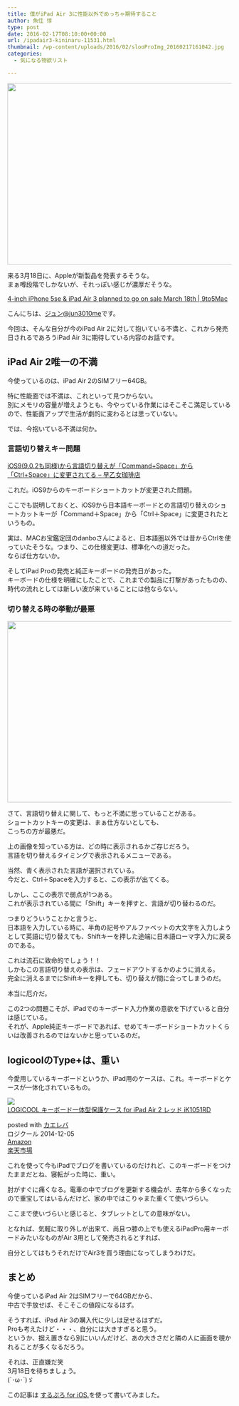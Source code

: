 ```yaml
---
title: 僕がiPad Air 3に性能以外でめっちゃ期待すること
author: 魚住 惇
type: post
date: 2016-02-17T08:10:00+00:00
url: /ipadair3-kininaru-11531.html
thumbnail: /wp-content/uploads/2016/02/slooProImg_20160217161042.jpg
categories:
  - 気になる物欲リスト

---
```

<img decoding="async" loading="lazy" alt="" src="/wp-content/uploads/2016/02/slooProImg_20160217161036.jpg" width="600" height="407" class="slooProImg" />  
<!--more-->

  
来る3月18日に、Appleが新製品を発表するそうな。  
まぁ噂段階でしかないが、それっぽい感じが濃厚だそうな。

<a href="http://9to5mac.com/2016/02/12/iphone-5se-ipad-air-3-march-18/" target="_blank">4-inch iPhone 5se & iPad Air 3 planned to go on sale March 18th | 9to5Mac</a>

こんにちは、[ジュン@jun3010me][1]です。

今回は、そんな自分が今のiPad Air 2に対して抱いている不満と、これから発売日されるであろうiPad Air 3に期待している内容のお話です。

## iPad Air 2唯一の不満

今使っているのは、iPad Air 2のSIMフリー64GB。

特に性能面では不満は、これといって見つからない。  
別にメモリの容量が増えようとも、今やっている作業にはそこそこ満足しているので、性能面アップで生活が劇的に変わるとは思っていない。

では、今抱いている不満は何か。

### 言語切り替えキー問題

<a href="http://jun3010.me/ios9-ime-kirikae-11126.html" target="_blank">iOS9(9.0.2も同様)から言語切り替えが「Command+Space」から「Ctrl+Space」に変更されてる – 早乙女珈琲店</a>

これだ。iOS9からのキーボードショートカットが変更された問題。

ここでも説明しておくと、iOS9から日本語キーボードとの言語切り替えのショートカットキーが「Command＋Space」から「Ctrl＋Space」に変更されたというもの。

実は、MACお宝鑑定団のdanboさんによると、日本語圏以外では昔からCtrlを使っていたそうな。つまり、この仕様変更は、標準化への道だった。  
ならば仕方ないか。

そしてiPad Proの発売と純正キーボードの発売日があった。  
キーボードの仕様を明確にしたことで、これまでの製品に打撃があったものの、  
時代の流れとしては新しい波が来ていることには他ならない。

### 切り替える時の挙動が最悪

<img decoding="async" loading="lazy" alt="" src="/wp-content/uploads/2016/02/slooProImg_20160217161036.jpg" width="600" height="407" class="slooProImg" /> 

さて、言語切り替えに関して、もっと不満に思っていることがある。  
ショートカットキーの変更は、まぁ仕方ないとしても、  
こっちの方が最悪だ。

上の画像を知っている方は、どの時に表示されるかご存じだろう。  
言語を切り替えるタイミングで表示されるメニューである。

当然、青く表示された言語が選択されている。  
今だと、Ctrl＋Spaceを入力すると、この表示が出てくる。

しかし、ここの表示で弱点が1つある。  
これが表示されている間に「Shift」キーを押すと、<span class="futoaka">言語が切り替わる</span>のだ。

つまりどういうことかと言うと、  
<span class="b">日本語を入力している時に、半角の記号やアルファベットの大文字を入力しようとして英語に切り替えても、Shiftキーを押した途端に日本語ローマ字入力に戻る</span>のである。

これは流石に致命的でしょう！！  
しかもこの言語切り替えの表示は、フェードアウトするかのように消える。  
完全に消えるまでにShiftキーを押しても、切り替えが間に合ってしまうのだ。

本当に厄介だ。

この2つの問題こそが、iPadでのキーボード入力作業の意欲を下げていると自分は感じている。  
それが、Apple純正キーボードであれば、せめてキーボードショートカットくらいは改善されるのではないかと思っているのだ。

## logicoolのType+は、重い

今愛用しているキーボードというか、iPad用のケースは、これ。キーボードとケースが一体化されているもの。

<div class="kaerebalink-box">
  <div class="kaerebalink-image">
    <a href="http://www.amazon.co.jp/exec/obidos/ASIN/B00OXKLD86/jn050191-22/ref=nosim/" target="_blank" ><img decoding="async" src="http://ecx.images-amazon.com/images/I/51atDO6v%2BoL._SL160_.jpg" style="border: none;" /></a>
  </div>
  <div class="kaerebalink-info">
    <div class="kaerebalink-name">
      <a href="http://www.amazon.co.jp/exec/obidos/ASIN/B00OXKLD86/jn050191-22/ref=nosim/" target="_blank" >LOGICOOL キーボード⼀体型保護ケース for iPad Air 2 レッド iK1051RD</a></p>
      <div class="kaerebalink-powered-date">
        posted with <a href="http://kaereba.com" rel="nofollow" target="_blank">カエレバ</a>
      </div>
    </div>
    <div class="kaerebalink-detail">
      ロジクール 2014-12-05
    </div>
    <div class="kaerebalink-link1">
      <div class="shoplinkamazon">
        <a href="http://www.amazon.co.jp/gp/search?keywords=logicool%20ipad%20air%202%20type&#038;__mk_ja_JP=%83J%83%5E%83J%83i&#038;tag=jn050191-22" target="_blank" >Amazon</a>
      </div>
      <div class="shoplinkrakuten">
        <a href="http://hb.afl.rakuten.co.jp/hgc/13c945af.7f4d37c0.13c945b0.d426235d/?pc=http%3A%2F%2Fsearch.rakuten.co.jp%2Fsearch%2Fmall%2Flogicool%2520ipad%2520air%25202%2520type%2F-%2Ff.1-p.1-s.1-sf.0-st.A-v.2%3Fx%3D0%26scid%3Daf_ich_link_urltxt%26m%3Dhttp%3A%2F%2Fm.rakuten.co.jp%2F" target="_blank" >楽天市場</a>
      </div>
    </div>
  </div>
  <div class="booklink-footer" style="clear: left">
  </div>
</div>

これを使って今もiPadでブログを書いているのだけれど、このキーボードをつけたままだとね、寝転がった時に、重い。

肘がすぐに痛くなる。電車の中でブログを更新する機会が、去年から多くなったので重宝してはいるんだけど、家の中ではこりゃまた重くて使いづらい。

ここまで使いづらいと感じると、タブレットとしての意味がない。

となれば、気軽に取り外しが出来て、尚且つ膝の上でも使えるiPadPro用キーボードみたいなものがAir 3用として発売されるとすれば、

自分としてはもうそれだけでAir3を買う理由になってしまうわけだ。

## まとめ

今使っているiPad Air 2はSIMフリーで64GBだから、  
中古で手放せば、そこそこの値段になるはず。

そうすれば、iPad Air 3の購入代に少しは足せるはずだ。  
Proも考えたけど・・・、自分には大きすぎると思う。  
というか、据え置きなら別にいいんだけど、あの大きさだと隣の人に画面を覗かれることが多くなるだろう。

それは、正直嫌だ笑  
3月18日を待ちましょう。  
(\`･ω･´)ゞ

この記事は <a href="https://itunes.apple.com/jp/app/surupuro-for-ios-buroguedita/id436676299?mt=8&#038;uo=4&#038;at=11l7gE" target="_blank">するぷろ for iOS.</a>を使って書いてみました。

 [1]: https://twitter.com/jun3010me